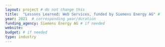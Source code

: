 ```yaml
---
layout: project # do not change this
title: 	"Lessons Learned: Web Services, funded by Siemens Energy AG" # title of the project
year: 2021	# corresponding year/duration
funding_agency: Siemens Energy AG # if needed
website: 
budget: # if needed
type: industry
---
```

